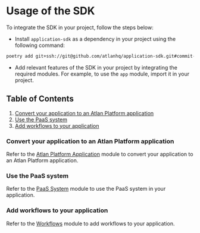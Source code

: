 # Usage of the SDK

To integrate the SDK in your project, follow the steps below:
- Install `application-sdk` as a dependency in your project using the following command:
```bash
poetry add git+ssh://git@github.com/atlanhq/application-sdk.git#commit-hash
```
- Add relevant features of the SDK in your project by integrating the required modules. For example, to use the `app` module, import it in your project.

## Table of Contents
1. [Convert your application to an Atlan Platform application](#convert-your-application-to-an-atlan-platform-application)
2. [Use the PaaS system](#use-the-paas-system)
3. [Add workflows to your application](#add-workflows-to-your-application)

### Convert your application to an Atlan Platform application
Refer to the [Atlan Platform Application](../application_sdk/app/README.md) module to convert your application to an Atlan Platform application.


### Use the PaaS system
Refer to the [PaaS System](../application_sdk/paas/README.md) module to use the PaaS system in your application.

### Add workflows to your application
Refer to the [Workflows](../application_sdk/workflows/README.md) module to add workflows to your application.